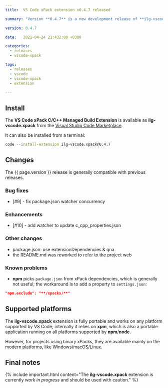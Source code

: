 ```yaml
---
title:  VS Code xPack extension v0.4.7 released

summary: "Version **0.4.7** is a new development release of **ilg-vscode.xpack**; it fixes a bug and avoids a warning."

version: 0.4.7

date:   2021-04-24 21:432:00 +0300

categories:
  - releases
  - vscode-xpack

tags:
  - releases
  - vscode
  - vscode-xpack
  - extension

---
```


## Install

The **VS Code xPack C/C++ Managed Build Extension** is
available as **ilg-vscode.xpack** from the
[Visual Studio Code Marketplace](https://marketplace.visualstudio.com/items?itemName=ilg-vscode.xpack).

It can also be installed from a terminal:

```sh
code --install-extension ilg-vscode.xpack@0.4.7
```

## Changes

The {{ page.version }} release
is generally compatible with previous releases.

### Bug fixes

- [#9] - fix package.json watcher concurrency

### Enhancements

- [#10] - add watcher to update c_cpp_properties.json

### Other changes

- package.json: use extensionDependencies & qna
- the README.md was reworked to refer to the project web

### Known problems

- **npm** picks `package.json` from xPack dependencies, which is generally
  not useful; the workaround is to add a property to `settings.json`:

```json
"npm.exclude": "**/xpacks/**"
```

## Supported platforms

The **ilg-vscode.xpack** extension is fully portable and works on any
platform supported by VS Code; internally it relies on **xpm**, which
is also a portable application running on all platforms supported
by **npm**/**node**.

However, for projects using binary xPacks, they are available mainly
on the modern platforms, like Windows/macOS/Linux.

## Final notes

{% include important.html content="The **ilg-vscode.xpack** extension
is currently _work in progress_ and should be used with caution." %}
